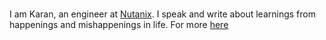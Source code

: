 \
I am Karan, an engineer at [Nutanix](https://www.nutanix.com/). I speak and write about learnings from happenings and mishappenings in life.
For more [here](about/)